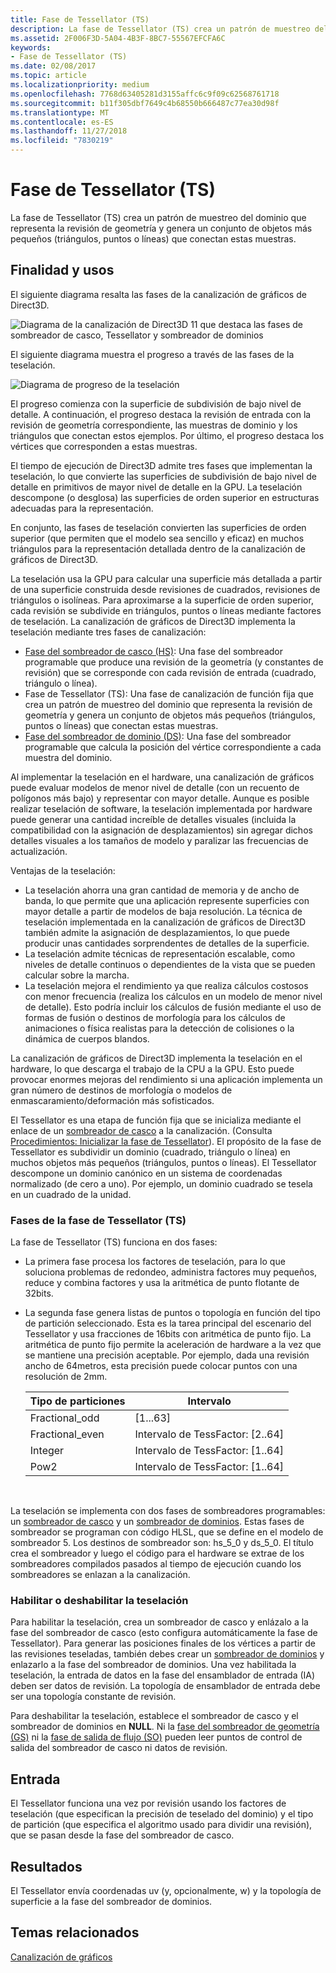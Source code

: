```yaml
---
title: Fase de Tessellator (TS)
description: La fase de Tessellator (TS) crea un patrón de muestreo del dominio que representa la revisión de geometría y genera un conjunto de objetos más pequeños (triángulos, puntos o líneas) que conectan estas muestras.
ms.assetid: 2F006F3D-5A04-4B3F-8BC7-55567EFCFA6C
keywords:
- Fase de Tessellator (TS)
ms.date: 02/08/2017
ms.topic: article
ms.localizationpriority: medium
ms.openlocfilehash: 7768d63405281d3155affc6c9f09c62568761718
ms.sourcegitcommit: b11f305dbf7649c4b68550b666487c77ea30d98f
ms.translationtype: MT
ms.contentlocale: es-ES
ms.lasthandoff: 11/27/2018
ms.locfileid: "7830219"
---
```

# <a name="tessellator-ts-stage"></a>Fase de Tessellator (TS)


La fase de Tessellator (TS) crea un patrón de muestreo del dominio que representa la revisión de geometría y genera un conjunto de objetos más pequeños (triángulos, puntos o líneas) que conectan estas muestras.

## <a name="span-idpurposeandusesspanspan-idpurposeandusesspanspan-idpurposeandusesspanpurpose-and-uses"></a><span id="Purpose_and_uses"></span><span id="purpose_and_uses"></span><span id="PURPOSE_AND_USES"></span>Finalidad y usos


El siguiente diagrama resalta las fases de la canalización de gráficos de Direct3D.

![Diagrama de la canalización de Direct3D 11 que destaca las fases de sombreador de casco, Tessellator y sombreador de dominios](images/d3d11-pipeline-stages-tessellation.png)

El siguiente diagrama muestra el progreso a través de las fases de la teselación.

![Diagrama de progreso de la teselación](images/tess-prog.png)

El progreso comienza con la superficie de subdivisión de bajo nivel de detalle. A continuación, el progreso destaca la revisión de entrada con la revisión de geometría correspondiente, las muestras de dominio y los triángulos que conectan estos ejemplos. Por último, el progreso destaca los vértices que corresponden a estas muestras.

El tiempo de ejecución de Direct3D admite tres fases que implementan la teselación, lo que convierte las superficies de subdivisión de bajo nivel de detalle en primitivos de mayor nivel de detalle en la GPU. La teselación descompone (o desglosa) las superficies de orden superior en estructuras adecuadas para la representación.

En conjunto, las fases de teselación convierten las superficies de orden superior (que permiten que el modelo sea sencillo y eficaz) en muchos triángulos para la representación detallada dentro de la canalización de gráficos de Direct3D.

La teselación usa la GPU para calcular una superficie más detallada a partir de una superficie construida desde revisiones de cuadrados, revisiones de triángulos o isolíneas. Para aproximarse a la superficie de orden superior, cada revisión se subdivide en triángulos, puntos o líneas mediante factores de teselación. La canalización de gráficos de Direct3D implementa la teselación mediante tres fases de canalización:

-   [Fase del sombreador de casco (HS)](hull-shader-stage--hs-.md): Una fase del sombreador programable que produce una revisión de la geometría (y constantes de revisión) que se corresponde con cada revisión de entrada (cuadrado, triángulo o línea).
-   Fase de Tessellator (TS): Una fase de canalización de función fija que crea un patrón de muestreo del dominio que representa la revisión de geometría y genera un conjunto de objetos más pequeños (triángulos, puntos o líneas) que conectan estas muestras.
-   [Fase del sombreador de dominio (DS)](domain-shader-stage--ds-.md): Una fase del sombreador programable que calcula la posición del vértice correspondiente a cada muestra del dominio.

Al implementar la teselación en el hardware, una canalización de gráficos puede evaluar modelos de menor nivel de detalle (con un recuento de polígonos más bajo) y representar con mayor detalle. Aunque es posible realizar teselación de software, la teselación implementada por hardware puede generar una cantidad increíble de detalles visuales (incluida la compatibilidad con la asignación de desplazamientos) sin agregar dichos detalles visuales a los tamaños de modelo y paralizar las frecuencias de actualización.

Ventajas de la teselación:

-   La teselación ahorra una gran cantidad de memoria y de ancho de banda, lo que permite que una aplicación represente superficies con mayor detalle a partir de modelos de baja resolución. La técnica de teselación implementada en la canalización de gráficos de Direct3D también admite la asignación de desplazamientos, lo que puede producir unas cantidades sorprendentes de detalles de la superficie.
-   La teselación admite técnicas de representación escalable, como niveles de detalle continuos o dependientes de la vista que se pueden calcular sobre la marcha.
-   La teselación mejora el rendimiento ya que realiza cálculos costosos con menor frecuencia (realiza los cálculos en un modelo de menor nivel de detalle). Esto podría incluir los cálculos de fusión mediante el uso de formas de fusión o destinos de morfología para los cálculos de animaciones o física realistas para la detección de colisiones o la dinámica de cuerpos blandos.

La canalización de gráficos de Direct3D implementa la teselación en el hardware, lo que descarga el trabajo de la CPU a la GPU. Esto puede provocar enormes mejoras del rendimiento si una aplicación implementa un gran número de destinos de morfología o modelos de enmascaramiento/deformación más sofisticados.

El Tessellator es una etapa de función fija que se inicializa mediante el enlace de un [sombreador de casco](hull-shader-stage--hs-.md) a la canalización. (Consulta [Procedimientos: Inicializar la fase de Tessellator](https://msdn.microsoft.com/library/windows/desktop/ff476341)). El propósito de la fase de Tessellator es subdividir un dominio (cuadrado, triángulo o línea) en muchos objetos más pequeños (triángulos, puntos o líneas). El Tessellator descompone un dominio canónico en un sistema de coordenadas normalizado (de cero a uno). Por ejemplo, un dominio cuadrado se tesela en un cuadrado de la unidad.

### <a name="span-idphasesinthetessellatortsstagespanspan-idphasesinthetessellatortsstagespanspan-idphasesinthetessellatortsstagespanphases-in-the-tessellator-ts-stage"></a><span id="Phases_in_the_Tessellator__TS__stage"></span><span id="phases_in_the_tessellator__ts__stage"></span><span id="PHASES_IN_THE_TESSELLATOR__TS__STAGE"></span>Fases de la fase de Tessellator (TS)

La fase de Tessellator (TS) funciona en dos fases:

-   La primera fase procesa los factores de teselación, para lo que soluciona problemas de redondeo, administra factores muy pequeños, reduce y combina factores y usa la aritmética de punto flotante de 32bits.
-   La segunda fase genera listas de puntos o topología en función del tipo de partición seleccionado. Esta es la tarea principal del escenario del Tessellator y usa fracciones de 16bits con aritmética de punto fijo. La aritmética de punto fijo permite la aceleración de hardware a la vez que se mantiene una precisión aceptable. Por ejemplo, dada una revisión ancho de 64metros, esta precisión puede colocar puntos con una resolución de 2mm.

    | Tipo de particiones | Intervalo                       |
    |----------------------|-----------------------------|
    | Fractional\_odd      | \[1...63\]                  |
    | Fractional\_even     | Intervalo de TessFactor: \[2..64\] |
    | Integer              | Intervalo de TessFactor: \[1..64\] |
    | Pow2                 | Intervalo de TessFactor: \[1..64\] |

     

La teselación se implementa con dos fases de sombreadores programables: un [sombreador de casco](hull-shader-stage--hs-.md) y un [sombreador de dominios](domain-shader-stage--ds-.md). Estas fases de sombreador se programan con código HLSL, que se define en el modelo de sombreador 5. Los destinos de sombreador son: hs\_5\_0 y ds\_5\_0. El título crea el sombreador y luego el código para el hardware se extrae de los sombreadores compilados pasados al tiempo de ejecución cuando los sombreadores se enlazan a la canalización.

### <a name="span-idenablingdisablingtessellationspanspan-idenablingdisablingtessellationspanspan-idenablingdisablingtessellationspanenablingdisabling-tessellation"></a><span id="Enabling_disabling_tessellation"></span><span id="enabling_disabling_tessellation"></span><span id="ENABLING_DISABLING_TESSELLATION"></span>Habilitar o deshabilitar la teselación

Para habilitar la teselación, crea un sombreador de casco y enlázalo a la fase del sombreador de casco (esto configura automáticamente la fase de Tessellator). Para generar las posiciones finales de los vértices a partir de las revisiones teseladas, también debes crear un [sombreador de dominios](domain-shader-stage--ds-.md) y enlazarlo a la fase del sombreador de dominios. Una vez habilitada la teselación, la entrada de datos en la fase del ensamblador de entrada (IA) deben ser datos de revisión. La topología de ensamblador de entrada debe ser una topología constante de revisión.

Para deshabilitar la teselación, establece el sombreador de casco y el sombreador de dominios en **NULL**. Ni la [fase del sombreador de geometría (GS)](geometry-shader-stage--gs-.md) ni la [fase de salida de flujo (SO)](stream-output-stage--so-.md) pueden leer puntos de control de salida del sombreador de casco ni datos de revisión.

## <a name="span-idinputspanspan-idinputspanspan-idinputspaninput"></a><span id="Input"></span><span id="input"></span><span id="INPUT"></span>Entrada


El Tessellator funciona una vez por revisión usando los factores de teselación (que especifican la precisión de teselado del dominio) y el tipo de partición (que especifica el algoritmo usado para dividir una revisión), que se pasan desde la fase del sombreador de casco.

## <a name="span-idoutputspanspan-idoutputspanspan-idoutputspanoutput"></a><span id="Output"></span><span id="output"></span><span id="OUTPUT"></span>Resultados


El Tessellator envía coordenadas uv (y, opcionalmente, w) y la topología de superficie a la fase del sombreador de dominios.

## <a name="span-idrelated-topicsspanrelated-topics"></a><span id="related-topics"></span>Temas relacionados


[Canalización de gráficos](graphics-pipeline.md)

 

 




